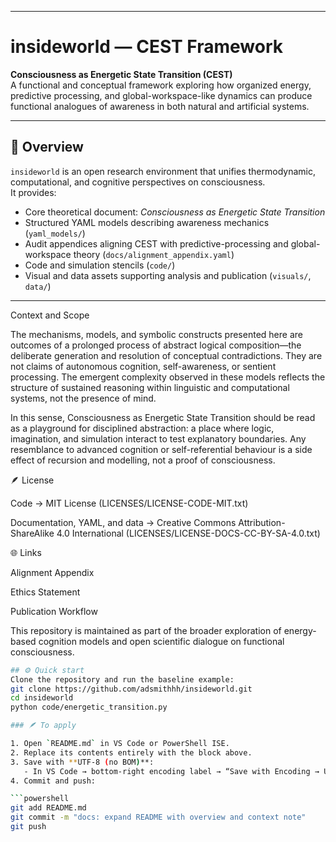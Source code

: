 
---
# insideworld — CEST Framework

**Consciousness as Energetic State Transition (CEST)**  
A functional and conceptual framework exploring how organized energy, predictive processing, and global-workspace-like dynamics can produce functional analogues of awareness in both natural and artificial systems.


---

## 🧩 Overview
`insideworld` is an open research environment that unifies thermodynamic, computational, and cognitive perspectives on consciousness.  
It provides:
- Core theoretical document: *Consciousness as Energetic State Transition*  
- Structured YAML models describing awareness mechanics (`yaml_models/`)  
- Audit appendices aligning CEST with predictive-processing and global-workspace theory (`docs/alignment_appendix.yaml`)  
- Code and simulation stencils (`code/`)  
- Visual and data assets supporting analysis and publication (`visuals/`, `data/`)

---



Context and Scope

The mechanisms, models, and symbolic constructs presented here are outcomes of a prolonged process of abstract logical composition—the deliberate generation and resolution of conceptual contradictions.
They are not claims of autonomous cognition, self-awareness, or sentient processing.
The emergent complexity observed in these models reflects the structure of sustained reasoning within linguistic and computational systems, not the presence of mind.

In this sense, Consciousness as Energetic State Transition should be read as a playground for disciplined abstraction: a place where logic, imagination, and simulation interact to test explanatory boundaries.
Any resemblance to advanced cognition or self-referential behaviour is a side effect of recursion and modelling, not a proof of consciousness.

🪶 License

Code → MIT License (LICENSES/LICENSE-CODE-MIT.txt)

Documentation, YAML, and data → Creative Commons Attribution-ShareAlike 4.0 International (LICENSES/LICENSE-DOCS-CC-BY-SA-4.0.txt)

🌐 Links

Alignment Appendix

Ethics Statement

Publication Workflow

This repository is maintained as part of the broader exploration of energy-based cognition models and open scientific dialogue on functional consciousness.


```bash
## ⚙️ Quick start
Clone the repository and run the baseline example:
git clone https://github.com/adsmithhh/insideworld.git
cd insideworld
python code/energetic_transition.py

### 🪶 To apply

1. Open `README.md` in VS Code or PowerShell ISE.  
2. Replace its contents entirely with the block above.  
3. Save with **UTF-8 (no BOM)**:  
   - In VS Code → bottom-right encoding label → “Save with Encoding → UTF-8”.  
4. Commit and push:

```powershell
git add README.md
git commit -m "docs: expand README with overview and context note"
git push
